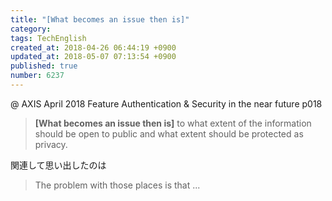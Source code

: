 ```yaml
---
title: "[What becomes an issue then is]"
category: 
tags: TechEnglish
created_at: 2018-04-26 06:44:19 +0900
updated_at: 2018-05-07 07:13:54 +0900
published: true
number: 6237
---
```


@ AXIS April 2018
Feature
Authentication & Security in the near future
p018

> **[What becomes an issue then is]** to what extent of the information should be open to public and what extent should be protected as privacy.

関連して思い出したのは

> The problem with those places is that ...


